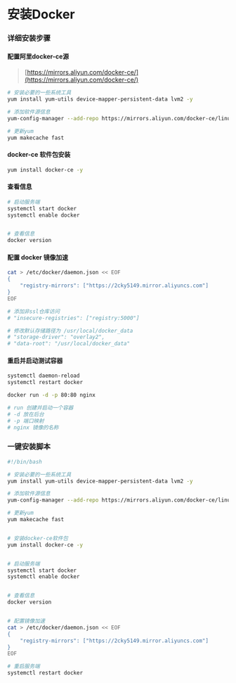 # 安装Docker

### 详细安装步骤

#### 配置阿里docker-ce源

> [https://mirrors.aliyun.com/docker-ce/](https://mirrors.aliyun.com/docker-ce/)

```bash
# 安装必要的一些系统工具
yum install yum-utils device-mapper-persistent-data lvm2 -y

# 添加软件源信息
yum-config-manager --add-repo https://mirrors.aliyun.com/docker-ce/linux/centos/docker-ce.repo

# 更新yum
yum makecache fast
```

#### docker-ce 软件包安装

```bash
yum install docker-ce -y
```

#### 查看信息

```bash
# 启动服务端
systemctl start docker
systemctl enable docker


# 查看信息
docker version
```

#### 配置 docker 镜像加速

```bash
cat > /etc/docker/daemon.json << EOF
{
    "registry-mirrors": ["https://2cky5149.mirror.aliyuncs.com"]
}
EOF

# 添加非ssl仓库访问
# "insecure-registries": ["registry:5000"]

# 修改默认存储路径为 /usr/local/docker_data
# "storage-driver": "overlay2",
# "data-root": "/usr/local/docker_data"
```

#### 重启并启动测试容器

```bash
systemctl daemon-reload
systemctl restart docker

docker run -d -p 80:80 nginx

# run 创建并启动一个容器
# -d 放在后台
# -p 端口映射
# nginx 镜像的名称
```



### 一键安装脚本

```bash
#!/bin/bash

# 安装必要的一些系统工具
yum install yum-utils device-mapper-persistent-data lvm2 -y

# 添加软件源信息
yum-config-manager --add-repo https://mirrors.aliyun.com/docker-ce/linux/centos/docker-ce.repo

# 更新yum
yum makecache fast


# 安装docker-ce软件包
yum install docker-ce -y


# 启动服务端
systemctl start docker
systemctl enable docker


# 查看信息
docker version


# 配置镜像加速
cat > /etc/docker/daemon.json << EOF
{
    "registry-mirrors": ["https://2cky5149.mirror.aliyuncs.com"]
}
EOF

# 重启服务端
systemctl restart docker

```

